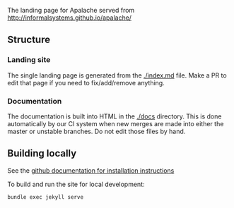 The landing page for Apalache served from http://informalsystems.github.io/apalache/

## Structure

### Landing site

The single landing page is generated from the [./index.md](./index.md) file. Make
a PR to edit that page if you need to fix/add/remove anything.

### Documentation

The documentation is built into HTML in the [./docs](./docs) directory. This is
done automatically by our CI system when new merges are made into either the
master or unstable branches. Do not edit those files by hand.

## Building locally

See the [github documentation for installation
instructions](https://docs.github.com/en/free-pro-team@latest/github/working-with-github-pages/testing-your-github-pages-site-locally-with-jekyll)

To build and run the site for local development:

``` sh
bundle exec jekyll serve
```
